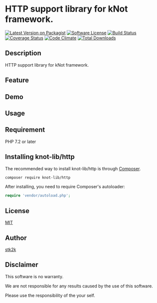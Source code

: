 HTTP support library for kNot framework.
=======================

[![Latest Version on Packagist](https://img.shields.io/packagist/v/knot-lib/http.svg?style=flat-square)](https://packagist.org/packages/knot-lib/http)
[![Software License](https://img.shields.io/badge/license-MIT-brightgreen.svg?style=flat-square)](LICENSE.md)
[![Build Status](https://travis-ci.org/knot-lib/http.svg?branch=master)](https://travis-ci.org/knot-lib/http)
[![Coverage Status](https://coveralls.io/repos/github/knot-lib/http/badge.svg?branch=master)](https://coveralls.io/github/knot-lib/http?branch=master)
[![Code Climate](https://codeclimate.com/github/knot-lib/http/badges/gpa.svg)](https://codeclimate.com/github/knot-lib/http)
[![Total Downloads](https://img.shields.io/packagist/dt/knot-lib/http.svg?style=flat-square)](https://packagist.org/packages/knot-lib/http)

## Description

HTTP support library for kNot framework.


## Feature

## Demo

## Usage

## Requirement

PHP 7.2 or later

## Installing knot-lib/http

The recommended way to install knot-lib/http is through
[Composer](http://getcomposer.org).

```bash
composer require knot-lib/http
```

After installing, you need to require Composer's autoloader:

```php
require 'vendor/autoload.php';
```

## License
[MIT](https://github.com/knot-lib/http/blob/master/LICENSE)

## Author

[stk2k](https://github.com/stk2k)

## Disclaimer

This software is no warranty.

We are not responsible for any results caused by the use of this software.

Please use the responsibility of the your self.


